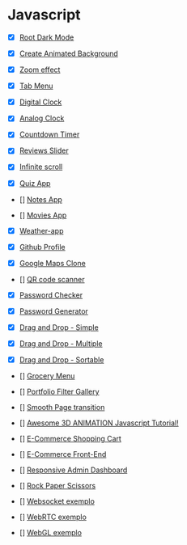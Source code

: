 # Javascript

- [x] [Root Dark Mode](./dark-mode-basic)

- [x] [Create Animated Background](./dark-mode-animated)

- [x] [Zoom effect](./zoom-effect)

- [x] [Tab Menu](./tab-menu)

- [x] [Digital Clock](./clock-digital)

- [x] [Analog Clock](./clock-analog)

- [x] [Countdown Timer](./clock-countdown)

- [x] [Reviews Slider](./reviews-slider)

- [x] [Infinite scroll](./infinite-scroll)

- [x] [Quiz App](./quiz-app)

- [] [Notes App](https://www.youtube.com/watch?v=b8sUhU_eq3g)

- [] [Movies App](https://www.youtube.com/watch?v=dtKciwk_si4&t=17174s)

- [x] [Weather-app](./weather-app)

- [x] [Github Profile](./github-profile-simple)

- [x] [Google Maps Clone](./maps-clone)

- [] [QR code scanner](https://itnext.io/creating-a-real-time-qr-code-scanner-with-vanilla-javascript-part-1-2-creating-the-scanner-a8934ee8f614)

- [x] [Password Checker](./password-tester)

- [x] [Password Generator](./password-generator)

- [x] [Drag and Drop - Simple](./drag-drop-simple)

- [x] [Drag and Drop - Multiple](./drag-drop-multiple)

- [x] [Drag and Drop - Sortable](./drag-drop-sortable)

- [] [Grocery Menu](https://www.youtube.com/watch?v=3PHXvlpOkf4&t=8185s)

- [] [Portfolio Filter Gallery](https://www.youtube.com/watch?v=ATeWQlY3N04)

- [] [Smooth Page transition](https://www.youtube.com/watch?v=1dJT-99KpiI)

- [] [Awesome 3D ANIMATION Javascript Tutorial!](https://www.youtube.com/watch?v=XK7T3mY1V-w)

- [] [E-Commerce Shopping Cart]()

- [] [E-Commerce Front-End]()

- [] [Responsive Admin Dashboard](https://www.youtube.com/watch?v=gdA1G5h-D80)

- [] [Rock Paper Scissors](https://www.youtube.com/watch?v=1yS-JV4fWqY)

- [] [Websocket exemplo]()

- [] [WebRTC exemplo]()

- [] [WebGL exemplo]()